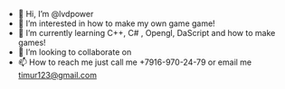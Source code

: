 - 👋 Hi, I’m @lvdpower
- 👀 I’m interested in how to make my own game game!
- 🌱 I’m currently learning C++, C# , Opengl, DaScript and how to make games!
- 💞️ I’m looking to collaborate on 
- 📫 How to reach me just call me +7916-970-24-79  or email me timur123@gmail.com

<!---
lvdpower/lvdpower is a ✨ special ✨ repository because its `README.md` (this file) appears on your GitHub profile.
You can click the Preview link to take a look at your changes.
--->
